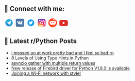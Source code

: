 ## 🔎 Connect with me:
[<img src="https://github.com/bullbesh/bullbesh/blob/main/images/Telegram.png" width="32" height="32" />](https://t.me/bullbesh)
[<img src="https://github.com/bullbesh/bullbesh/blob/main/images/VK.png" width="32" height="32" />](https://vk.com/bullbesh)
[<img src="https://github.com/bullbesh/bullbesh/blob/main/images/Twitter.png" width="32" height="32" />](https://twitter.com/bullbesh1)
[<img src="https://github.com/bullbesh/bullbesh/blob/main/images/Instagram.png" width="32" height="32" />](https://www.instagram.com/bullbesh)
[<img src="https://github.com/bullbesh/bullbesh/blob/main/images/Reddit.png" width="32" height="32" />](https://www.reddit.com/user/bullbesh)
[<img src="https://github.com/bullbesh/bullbesh/blob/main/images/YouTube.png" width="32" height="32" />](https://www.youtube.com/channel/UCtfjRs6uzgq5mfm8S06WTcg)

## 📕 Latest r/Python Posts
<!-- BLOG-POST-LIST:START -->
- [I messed up at work pretty bad and I feel so bad rn](https://www.reddit.com/r/Python/comments/zfvu3b/i_messed_up_at_work_pretty_bad_and_i_feel_so_bad/)
- [8 Levels of Using Type Hints in Python](https://www.reddit.com/r/Python/comments/zfup3v/8_levels_of_using_type_hints_in_python/)
- [asyncio gather with multiple return values](https://www.reddit.com/r/Python/comments/zfuls8/asyncio_gather_with_multiple_return_values/)
- [New release of Firebird driver for Python V1.8.0 is available](https://www.reddit.com/r/Python/comments/zfucu5/new_release_of_firebird_driver_for_python_v180_is/)
- [Joining a Wi-Fi network with style!](https://www.reddit.com/r/Python/comments/zftspn/joining_a_wifi_network_with_style/)
<!-- BLOG-POST-LIST:END -->
